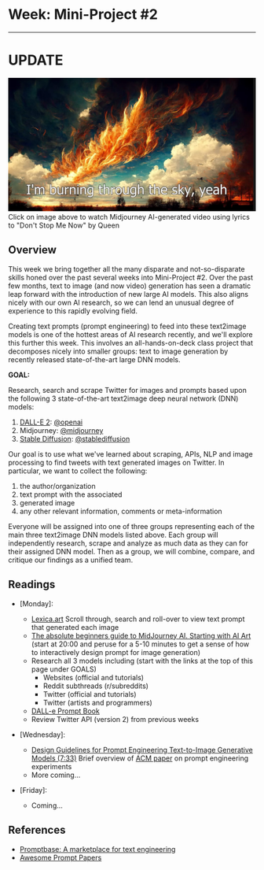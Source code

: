 # Week: Mini-Project #2
---

# **UPDATE**

[![AI Generated Images from Lyrics to 'Don't Stop Me Now' by Queen](images/cover_dont_stop_me_now_queen.jpg)](https://www.youtube.com/watch?v=l6Myv8yF9zw&list=RDnyD6g47DHQk&index=4)Click on image above to watch Midjourney AI-generated video using lyrics to "Don't Stop Me Now" by Queen

## Overview

This week we bring together all the many disparate and not-so-disparate skills honed over the past several weeks into Mini-Project #2. Over the past few months, text to image (and now video) generation has seen a dramatic leap forward with the introduction of new large AI models. This also aligns nicely with our own AI research, so we can lend an unusual degree of experience to this rapidly evolving field.

Creating text prompts (prompt engineering) to feed into these text2image models is one of the hottest areas of AI research recently, and we'll explore this further this week. This involves an all-hands-on-deck class project that decomposes nicely into smaller groups: text to image generation by recently released state-of-the-art large DNN models.

**GOAL:**

Research, search and scrape Twitter for images and prompts based upon the following 3 state-of-the-art text2image deep neural network (DNN) models:

1. [DALL-E 2](https://openai.com/dall-e-2/): [@openai](https://twitter.com/OpenAI)
2. Midjourney: [@midjourney](https://twitter.com/midjourney?ref_src=twsrc%5Egoogle%7Ctwcamp%5Eserp%7Ctwgr%5Eauthor)
3. [Stable Diffusion](https://stablediffusionweb.com/): [@stablediffusion](https://mobile.twitter.com/stablediffusion)

Our goal is to use what we've learned about scraping, APIs, NLP and image processing to find tweets with text generated images on Twitter. In particular, we want to collect the following:

1. the author/organization
2. text prompt with the associated
3. generated image
4. any other relevant information, comments or meta-information 

Everyone will be assigned into one of three groups representing each of the main three text2image DNN models listed above. Each group will independently research, scrape and analyze as much data as they can for their assigned DNN model. Then as a group, we will combine, compare, and critique our findings as a unified team.


## Readings


- [Monday]:
    * [Lexica.art](https://lexica.art/) Scroll through, search and roll-over to view text prompt that generated each image
    * [The absolute beginners guide to MidJourney AI. Starting with AI Art](https://www.youtube.com/watch?v=PqCIUniQ_U8) (start at 20:00 and peruse for a 5-10 minutes to get a sense of how to interactively design prompt for image generation)
    * Research all 3 models including (start with the links at the top of this page under GOALS)
        * Websites (official and tutorials)
        * Reddit subthreads (r/subreddits)
        * Twitter (official and tutorials)
        * Twitter (artists and programmers)
    * [DALL-e Prompt Book](https://dallery.gallery/the-dalle-2-prompt-book/)
    * Review Twitter API (version 2) from previous weeks

- [Wednesday]:
    * [Design Guidelines for Prompt Engineering Text-to-Image Generative Models (7:33)](https://www.youtube.com/watch?v=7-XnIuH8r3U) Brief overview of [ACM paper](https://arxiv.org/pdf/2109.06977.pdf) on prompt engineering experiments 
    * More coming...

- [Friday]:
    * Coming...

## References

* [Promptbase: A marketplace for text engineering](https://promptbase.com/)
* [Awesome Prompt Papers](https://github.com/thunlp/PromptPapers)
